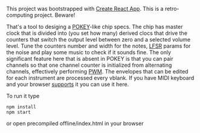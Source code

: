 This project was bootstrapped with [Create React App](https://github.com/facebookincubator/create-react-app).
This is a retro-computing project. Beware!

That's a tool to desiging a [POKEY](https://en.wikipedia.org/wiki/POKEY)-like chip specs. 
The chip has master clock that is divided into (you set how many) derived clocs that drive the counters 
that switch the output level between zero and a selected volume level. Tune the counters number and width 
for the notes, [LFSR](https://en.wikipedia.org/wiki/Linear-feedback_shift_register) params for the noise and play some music to check if it sounds fine. The only 
significant feature here that is absent in POKEY is that you can pair channels so that one channel counter is 
initialized from alternating channels, effectively performing [PWM](https://en.wikipedia.org/wiki/Pulse-width_modulation#Audio_effects_and_amplification). The envelopes that can be edited for each 
instrument are processed every vblank. If you have MIDI keyboard and your browser [supports](https://caniuse.com/?search=midi) it you can use it here.

To run it type
```
npm install
npm start
```
or open precompiled offline/index.html in your browser